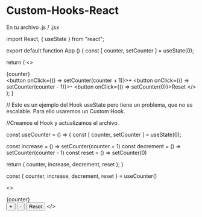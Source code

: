 # Custom-Hooks-React

En tu archivo .js / .jsx

import React, { useState } from "react";

export default function App () {
  const [ counter, setCounter ] = useState(0);
  
  return (
    <>
      <div>{counter}</div>
      <button onClick={() => setCounter(counter + 1)}>+</button>
      <button onClick={() => setCounter(counter - 1)}>-</button>
      <button onClick={() => setCounter(0)}>Reset</button>
    </>
  );
}

// Esto es un ejemplo del Hook useState pero tiene un problema, que no es escalable. Para ello usaremos un Custom Hook.

//Creamos el Hook y actualizamos el archivo.

const useCounter = () => {
  const [ counter, setCounter ] = useState(0);
  
  const increase = () => setCounter(counter + 1)
  const decrement = () => setCounter(counter - 1)
  const reset = () => setCounter(0)
  
  return (
    counter,
    increase,
    decrement,
    reset
  );
}

const { counter, increase, decrement, reset } = useCounter()

<>
      <div>{counter}</div>
      <button onClick={increase}>+</button>
      <button onClick={decrement}>-</button>
      <button onClick={reset}>Reset</button>
</>
